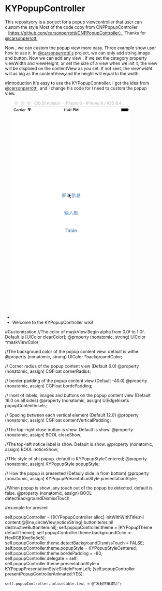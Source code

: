 # KYPopupController
This reposityory is a porject for a popup viewcontroller that user can custom the style
Most of the code copy from CNPPopupController（https://github.com/carsonperrotti/CNPPopupController）
Thanks for [@carsonperrotti](https://github.com/carsonperrotti)

Now , we can custom the popup view more easy. Three example show user how to use it.
In [@carsonperrotti's](https://github.com/carsonperrotti) project, we can only add string,image and button.
Now we can add any view . if we set the category property viewWidth and viewHeight, or set the size of a view when we init it, the view will be displaied on the contentView as you set. If not seet, the view'widht will as big as the contentView,and the height will equal to the width.

#Introduction
It's easy to use the KYPopupController. I got the idea from [@carsonperrotti](https://github.com/carsonperrotti), and I change his code for I need to custom the popup view.

* ![The demo gif](https://raw.githubusercontent.com/kyleYang/KYPopupController/master/image/demo.gif)
* Welcome to the KYPopupController wiki!

#Customization
//The color of maskView.Begin alpha from 0.0f to 1.0f. Default is [UIColor clearColor];
@property (nonatomic, strong) UIColor *maskViewColor;

//The background color of the popup content view. default is withe.
@property (nonatomic, strong) UIColor *backgroundColor;

// Corner radius of the popup content view (Default 6.0)
@property (nonatomic, assign) CGFloat cornerRadius;

// border padding of the popup content view (Default -40.0)
@property (nonatomic, assign) CGFloat bordePadding;

// Inset of labels, images and buttons on the popup content view (Default 16.0 on all sides)
@property (nonatomic, assign) UIEdgeInsets popupContentInsets;

// Spacing between each vertical element (Default 12.0)
@property (nonatomic, assign) CGFloat contentVerticalPadding;

//The top-right close button is show. Default is show.
@property (nonatomic, assign) BOOL closeShow;

//The top-left notice label is show. Default is show.
@property (nonatomic, assign) BOOL noticeShow;

//THe style of sht popup. default is KYPopupStyleCentered;
@property (nonatomic, assign) KYPopupStyle popupStyle;

// How the popup is presented (Defauly slide in from bottom)
@property (nonatomic, assign) KYPopupPresentationStyle presentationStyle;

//When popup is show ,any touch out of the popup be detected. default is false.
@property (nonatomic, assign) BOOL detectBackgroundDismissTouch;

#example for present

self.popupController = [[KYPopupController alloc] initWithWithTitle:nil content:@[line,circleView,noticeString] buttonItems:nil destructiveButtonItem:nil];
    self.popupController.theme = [KYPopupTheme defaultTheme];
    self.popupController.theme.backgroundColor = HexRGB(0xe5e5e5);
    self.popupController.theme.detectBackgroundDismissTouch = FALSE;
    self.popupController.theme.popupStyle = KYPopupStyleCentered;
    self.popupController.theme.bordePadding = -80;
    self.popupController.delegate = self;
    self.popupController.theme.presentationStyle = KYPopupPresentationStyleSlideInFromLeft;
    [self.popupController presentPopupControllerAnimated:YES];
    
    self.popupController.noticeLable.text = @"发起拼单成功";
